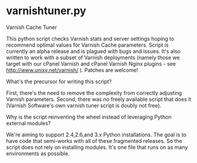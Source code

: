 # varnishtuner.py
Varnish Cache Tuner

This python script checks Varnish stats and server settings hoping to recommend optimal values for Varnish Cache parameters. Script is currently an alpha release and is plagued with bugs and issues. It's also written to work with a subset of Varnish deployments (namely those we target with our cPanel Varnish and cPanel Varnish Nginx plugins - see http://www.unixy.net/varnish/ ). Patches are welcome!

What's the precursor for writing this script?

First, there's the need to remove the complexity from correctly adjusting Varnish parameters. Second, there was no freely available script that does it (Varnish Software's own varnish tuner script is doubly not free).

Why is the script reinventing the wheel instead of leveraging Python external modules?

We're aiming to support 2.4,2.6,and 3.x Python installations. The goal is to have code that semi-works with all of these fragmented releases. So the script does not rely on installing modules. It's one file that runs on as many environments as possible.
